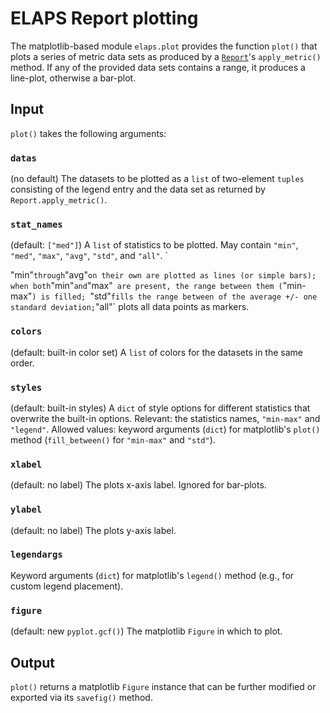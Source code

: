 ELAPS Report plotting
=====================

The matplotlib-based module `elaps.plot` provides the function `plot()` that
plots a series of metric data sets as produced by a [`Report`](Report.md)'s
`apply_metric()` method.  If any of the provided data sets contains a range,
it produces a line-plot, otherwise a bar-plot.


Input
-----

`plot()` takes the following arguments:

### `datas` 
(no default)
The datasets to be plotted as a `list` of two-element `tuples` consisting of the
legend entry and the data set as returned by `Report.apply_metric()`.

### `stat_names`
(default: `["med"]`)
A `list` of statistics to be plotted.  May contain `"min"`, `"med"`, `"max"`,
`"avg"`, `"std"`, and `"all"`. `

"min"` through `"avg"` on their own are plotted as lines (or simple bars); when
both `"min"` and `"max"` are present, the range between them (`"min-max"`) is
filled; `"std"` fills the range between of the average +/- one standard
deviation; `"all"` plots all data points as markers.

### `colors`
(default: built-in color set)
A `list` of colors for the datasets in the same order.

### `styles`
(default: built-in styles)
A `dict` of style options for different statistics that overwrite the built-in
options.  Relevant: the statistics names, `"min-max"` and `"legend"`.  Allowed
values: keyword arguments (`dict`) for matplotlib's `plot()` method
(`fill_between()` for `"min-max"` and `"std"`).

### `xlabel`
(default: no label)
The plots x-axis label.  Ignored for bar-plots.

### `ylabel`
(default: no label)
The plots y-axis label.

### `legendargs`
Keyword arguments (`dict`) for matplotlib's `legend()` method (e.g., for
custom legend placement).

### `figure`
(default: new `pyplot.gcf()`)
The matplotlib `Figure` in which to plot.


Output
------

`plot()` returns a matplotlib `Figure` instance that can be further modified or
exported via its `savefig()` method.
